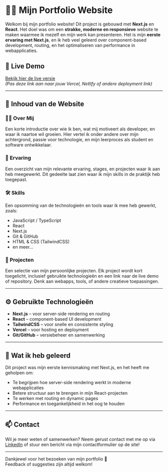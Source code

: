 # 🧑‍💻 Mijn Portfolio Website

Welkom bij mijn portfolio website! Dit project is gebouwd met **Next.js** en **React**. Het doel was om een **strakke, moderne en responsieve** website te maken waarmee ik mezelf en mijn werk kan presenteren. Het is mijn **eerste ervaring met Next.js**, en ik heb veel geleerd over component-based development, routing, en het optimaliseren van performance in webapplicaties.

## 🚀 Live Demo
[Bekijk hier de live versie](https://jouwportfolio-link.vercel.app)  
*(Pas deze link aan naar jouw Vercel, Netlify of andere deployment link)*

---

## 📄 Inhoud van de Website

### 🧍‍♂️ Over Mij
Een korte introductie over wie ik ben, wat mij motiveert als developer, en waar ik naartoe wil groeien. Hier vertel ik onder andere over mijn achtergrond, passie voor technologie, en mijn leerproces als student en software ontwikkelaar.

### 💼 Ervaring
Een overzicht van mijn relevante ervaring, stages, en projecten waar ik aan heb meegewerkt. Dit gedeelte laat zien waar ik mijn skills in de praktijk heb toegepast.

### 🛠️ Skills
Een opsomming van de technologieën en tools waar ik mee heb gewerkt, zoals:
- JavaScript / TypeScript
- React
- Next.js
- Git & GitHub
- HTML & CSS (TailwindCSS)
- en meer...

### 📁 Projecten
Een selectie van mijn persoonlijke projecten. Elk project wordt kort toegelicht, inclusief gebruikte technologieën en een link naar de live demo of repository. Denk aan webapps, tools, of andere creatieve toepassingen.

---

## ⚙️ Gebruikte Technologieën

- **Next.js** – voor server-side rendering en routing
- **React** – component-based UI development
- **TailwindCSS** – voor snelle en consistente styling
- **Vercel** – voor hosting en deployment
- **Git/GitHub** – versiebeheer en samenwerking

---

## 📌 Wat ik heb geleerd

Dit project was mijn eerste kennismaking met Next.js, en het heeft me geholpen om:
- Te begrijpen hoe server-side rendering werkt in moderne webapplicaties
- Betere structuur aan te brengen in mijn React-projecten
- Te werken met routing en dynamic pages
- Performance en toegankelijkheid in het oog te houden

---

## 📫 Contact

Wil je meer weten of samenwerken? Neem gerust contact met me op via [LinkedIn](https://linkedin.com/in/jouwprofiel) of stuur een bericht via mijn contactformulier op de site!

---

Dankjewel voor het bezoeken van mijn portfolio 🙌  
Feedback of suggesties zijn altijd welkom!
